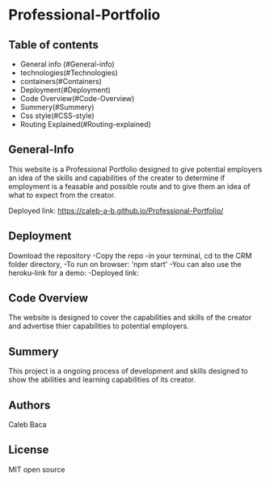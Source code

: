 # Professional-Portfolio

## Table of contents

- General info (#General-info)
- technologies(#Technologies)
- containers(#Containers)
- Deployment(#Deployment)
- Code Overview(#Code-Overview)
- Summery(#Summery)
- Css style(#CSS-style)
- Routing Explained(#Routing-explained)

## General-Info
This website is a Professional Portfolio designed to give potential employers an idea of the skills and capabilities of the creater to determine if employment is a feasable and possible route and to give them an idea of what to expect from the creator.

Deployed link:
https://caleb-a-b.github.io/Professional-Portfolio/

## Deployment
Download the repository
-Copy the repo
-in your terminal, cd to the CRM folder directory,
-To run on browser: 'npm start'
-You can also use the heroku-link for a demo:
-Deployed link:

## Code Overview
The website is designed to cover the capabilities and skills of the creator and advertise thier capabilities to potential employers.

## Summery
This project is a ongoing process of development and skills designed to show the abilities and learning capabilities of its creator.

## Authors
Caleb Baca

## License
MIT open source

